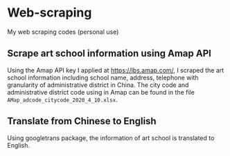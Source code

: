 # Web-scraping
My web scraping codes (personal use)

## Scrape art school information using Amap API

Using the Amap API key I applied at https://lbs.amap.com/, I scraped the art school information including school name, address, telephone with granularity of administrative district in China. The city code and administrative district code using in Amap can be found in the file `AMap_adcode_citycode_2020_4_10.xlsx`.

## Translate from Chinese to English

Using googletrans package, the information of art school is translated to English.
